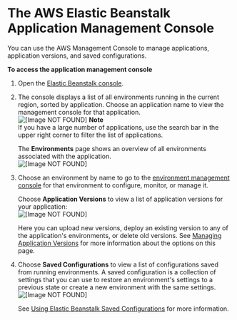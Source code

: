 # The AWS Elastic Beanstalk Application Management Console<a name="applications-console"></a>

You can use the AWS Management Console to manage applications, application versions, and saved configurations\.

**To access the application management console**

1. Open the [Elastic Beanstalk console](https://console.aws.amazon.com/elasticbeanstalk)\.

1. The console displays a list of all environments running in the current region, sorted by application\. Choose an application name to view the management console for that application\.  
![\[Image NOT FOUND\]](http://docs.aws.amazon.com/elasticbeanstalk/latest/dg/images/applications-choose-application.png)
**Note**  
If you have a large number of applications, use the search bar in the upper right corner to filter the list of applications\.

   The **Environments** page shows an overview of all environments associated with the application\.  
![\[Image NOT FOUND\]](http://docs.aws.amazon.com/elasticbeanstalk/latest/dg/images/applications-mgmt-environments.png)

1. Choose an environment by name to go to the [environment management console](environments-console.md) for that environment to configure, monitor, or manage it\.

   Choose **Application Versions** to view a list of application versions for your application:  
![\[Image NOT FOUND\]](http://docs.aws.amazon.com/elasticbeanstalk/latest/dg/images/applications-mgmt-versions.png)

   Here you can upload new versions, deploy an existing version to any of the application's environments, or delete old versions\. See [Managing Application Versions](applications-versions.md) for more information about the options on this page\.

1. Choose **Saved Configurations** to view a list of configurations saved from running environments\. A saved configuration is a collection of settings that you can use to restore an environment's settings to a previous state or create a new environment with the same settings\.  
![\[Image NOT FOUND\]](http://docs.aws.amazon.com/elasticbeanstalk/latest/dg/images/applications-mgmt-savedconfigs.png)

   See [Using Elastic Beanstalk Saved Configurations](environment-configuration-savedconfig.md) for more information\.